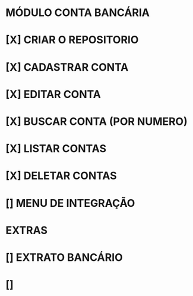 # MÓDULO CONTA BANCÁRIA

# [X] CRIAR O REPOSITORIO
# [X] CADASTRAR CONTA
# [X] EDITAR CONTA
# [X] BUSCAR CONTA (POR NUMERO)
# [X] LISTAR CONTAS
# [X] DELETAR CONTAS
# [] MENU DE INTEGRAÇÃO

# EXTRAS
# [] EXTRATO BANCÁRIO
# [] 